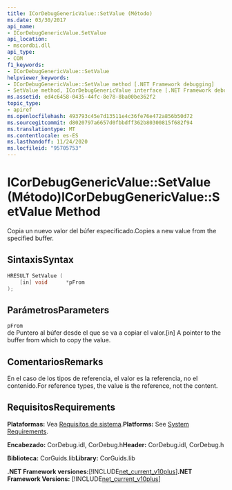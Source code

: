 ```yaml
---
title: ICorDebugGenericValue::SetValue (Método)
ms.date: 03/30/2017
api_name:
- ICorDebugGenericValue.SetValue
api_location:
- mscordbi.dll
api_type:
- COM
f1_keywords:
- ICorDebugGenericValue::SetValue
helpviewer_keywords:
- ICorDebugGenericValue::SetValue method [.NET Framework debugging]
- SetValue method, ICorDebugGenericValue interface [.NET Framework debugging]
ms.assetid: ed4c6458-0435-44fc-8e78-8ba00be362f2
topic_type:
- apiref
ms.openlocfilehash: 493793c45e7d13511e4c36fe76e472a856b50d72
ms.sourcegitcommit: d8020797a6657d0fbbdff362b80300815f682f94
ms.translationtype: MT
ms.contentlocale: es-ES
ms.lasthandoff: 11/24/2020
ms.locfileid: "95705753"
---
```

# <a name="icordebuggenericvaluesetvalue-method"></a><span data-ttu-id="43b6f-102">ICorDebugGenericValue::SetValue (Método)</span><span class="sxs-lookup"><span data-stu-id="43b6f-102">ICorDebugGenericValue::SetValue Method</span></span>

<span data-ttu-id="43b6f-103">Copia un nuevo valor del búfer especificado.</span><span class="sxs-lookup"><span data-stu-id="43b6f-103">Copies a new value from the specified buffer.</span></span>  
  
## <a name="syntax"></a><span data-ttu-id="43b6f-104">Sintaxis</span><span class="sxs-lookup"><span data-stu-id="43b6f-104">Syntax</span></span>  
  
```cpp  
HRESULT SetValue (  
    [in] void      *pFrom  
);  
```  
  
## <a name="parameters"></a><span data-ttu-id="43b6f-105">Parámetros</span><span class="sxs-lookup"><span data-stu-id="43b6f-105">Parameters</span></span>  

 `pFrom`  
 <span data-ttu-id="43b6f-106">de Puntero al búfer desde el que se va a copiar el valor.</span><span class="sxs-lookup"><span data-stu-id="43b6f-106">[in] A pointer to the buffer from which to copy the value.</span></span>  
  
## <a name="remarks"></a><span data-ttu-id="43b6f-107">Comentarios</span><span class="sxs-lookup"><span data-stu-id="43b6f-107">Remarks</span></span>  

 <span data-ttu-id="43b6f-108">En el caso de los tipos de referencia, el valor es la referencia, no el contenido.</span><span class="sxs-lookup"><span data-stu-id="43b6f-108">For reference types, the value is the reference, not the content.</span></span>  
  
## <a name="requirements"></a><span data-ttu-id="43b6f-109">Requisitos</span><span class="sxs-lookup"><span data-stu-id="43b6f-109">Requirements</span></span>  

 <span data-ttu-id="43b6f-110">**Plataformas:** Vea [Requisitos de sistema](../../get-started/system-requirements.md).</span><span class="sxs-lookup"><span data-stu-id="43b6f-110">**Platforms:** See [System Requirements](../../get-started/system-requirements.md).</span></span>  
  
 <span data-ttu-id="43b6f-111">**Encabezado:** CorDebug.idl, CorDebug.h</span><span class="sxs-lookup"><span data-stu-id="43b6f-111">**Header:** CorDebug.idl, CorDebug.h</span></span>  
  
 <span data-ttu-id="43b6f-112">**Biblioteca:** CorGuids.lib</span><span class="sxs-lookup"><span data-stu-id="43b6f-112">**Library:** CorGuids.lib</span></span>  
  
 <span data-ttu-id="43b6f-113">**.NET Framework versiones:**[!INCLUDE[net_current_v10plus](../../../../includes/net-current-v10plus-md.md)]</span><span class="sxs-lookup"><span data-stu-id="43b6f-113">**.NET Framework Versions:** [!INCLUDE[net_current_v10plus](../../../../includes/net-current-v10plus-md.md)]</span></span>

